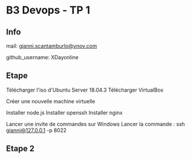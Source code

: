 # B3 Devops - TP 1
## Info
mail: gianni.scantamburlo@ynov.com

github_username: XDayonline

## Etape 
Télécharger l'iso d'Ubuntu Server 18.04.3
Télécharger VirtualBox 

Créer une nouvelle machine virtuelle

Installer node.js
Installer openssh
Installer nginx

Lancer une invite de commandes sur Windows
Lancer la commande : ssh gianni@127.0.0.1 -p 8022


## Etape 2
